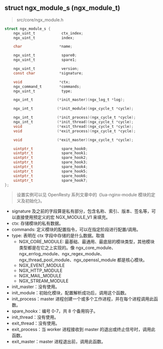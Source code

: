 
struct ngx_module_s (ngx_module_t)
---

> src/core/ngx_module.h

```c
struct ngx_module_s {
    ngx_uint_t            ctx_index;
    ngx_uint_t            index;

    char                 *name;

    ngx_uint_t            spare0;
    ngx_uint_t            spare1;

    ngx_uint_t            version;
    const char           *signature;

    void                 *ctx;
    ngx_command_t        *commands;
    ngx_uint_t            type;

    ngx_int_t           (*init_master)(ngx_log_t *log);

    ngx_int_t           (*init_module)(ngx_cycle_t *cycle);

    ngx_int_t           (*init_process)(ngx_cycle_t *cycle);
    ngx_int_t           (*init_thread)(ngx_cycle_t *cycle);
    void                (*exit_thread)(ngx_cycle_t *cycle);
    void                (*exit_process)(ngx_cycle_t *cycle);

    void                (*exit_master)(ngx_cycle_t *cycle);

    uintptr_t             spare_hook0;
    uintptr_t             spare_hook1;
    uintptr_t             spare_hook2;
    uintptr_t             spare_hook3;
    uintptr_t             spare_hook4;
    uintptr_t             spare_hook5;
    uintptr_t             spare_hook6;
    uintptr_t             spare_hook7;
};
```
> 设置实例可以见 OpenResty 系列文章中的《lua-nginx-module 模块的定义及初始化》。

- signature 及之前的字段算是私有部分，包含名称、索引、版本、签名等，可以直接使用预定义的宏 NGX_MODULE_V1 来填充。
- ctx: 存储模块的私有数据。
- commands: 定义模块的配置指令，可以在指定阶段进行配置/调用。
- type: 表明在 ctx 字段中存储的是什么数据。取值
    - NGX_CORE_MODULE: 最基础、最通用、最底层的模块类型，其他模块类型都是在它之上实现的。像 ngx_core_module、ngx_errlog_module、ngx_regex_module、ngx_thread_pool_module、ngx_openssl_module 都是核心模块。
    - NGX_EVENT_MODULE
    - NGX_HTTP_MODULE
    - NGX_MAIL_MODULE
    - NGX_STREAM_MODULE
- init_master：没有使用。
- init_module：初始化模块，配置解析成功后，调用这个函数。
- init_process：master 进程创建一个或多个工作进程，并在每个进程调用此函数。
- spare_hookx：编号 0-7，共 8 个备用钩子。
- init_thread：没有使用。
- exit_thread：没有使用。
- exit_process：当 worker 进程接收到 master 的退出或终止信号时，调用此函数。
- exit_master：master 进程退出前，调用此函数。
